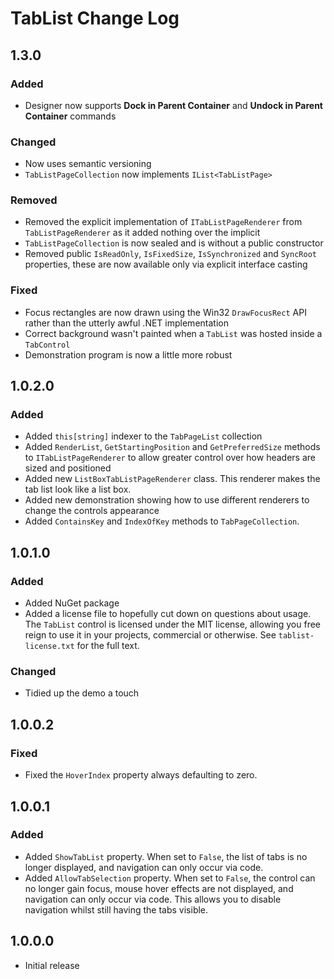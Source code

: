 # TabList Change Log

## 1.3.0
### Added
* Designer now supports **Dock in Parent Container** and **Undock in Parent Container** commands

### Changed
* Now uses semantic versioning
* `TabListPageCollection` now implements `IList<TabListPage>`

### Removed
* Removed the explicit implementation of `ITabListPageRenderer` from `TabListPageRenderer` as it added nothing over the implicit
* `TabListPageCollection` is now sealed and is without a public constructor
* Removed public `IsReadOnly`, `IsFixedSize`, `IsSynchronized` and `SyncRoot` properties, these are now available only via explicit interface casting 

### Fixed
* Focus rectangles are now drawn using the Win32 `DrawFocusRect` API rather than the utterly awful .NET implementation
* Correct background wasn't painted when a `TabList` was hosted inside a `TabControl`
* Demonstration program is now a little more robust

## 1.0.2.0
### Added
* Added `this[string]` indexer to the `TabPageList` collection
* Added `RenderList`, `GetStartingPosition` and `GetPreferredSize` methods to `ITabListPageRenderer` to allow greater control over how headers are sized and positioned
* Added new `ListBoxTabListPageRenderer` class. This renderer makes the tab list look like a list box.
* Added new demonstration showing how to use different renderers to change the controls appearance
* Added `ContainsKey` and `IndexOfKey` methods to `TabPageCollection`.

## 1.0.1.0
### Added
* Added NuGet package
* Added a license file to hopefully cut down on questions about usage. The `TabList` control is licensed under the MIT license, allowing you free reign to use it in your projects, commercial or otherwise. See `tablist-license.txt` for the full text.

### Changed
* Tidied up the demo a touch

## 1.0.0.2
### Fixed
* Fixed the `HoverIndex` property always defaulting to zero.

## 1.0.0.1
### Added
* Added `ShowTabList` property. When set to `False`, the list of tabs is no longer displayed, and navigation can only occur via code.
* Added `AllowTabSelection` property. When set to `False`, the control can no longer gain focus, mouse hover effects are not displayed, and navigation can only occur via code. This allows you to disable navigation whilst still having the tabs visible.

## 1.0.0.0
* Initial release
